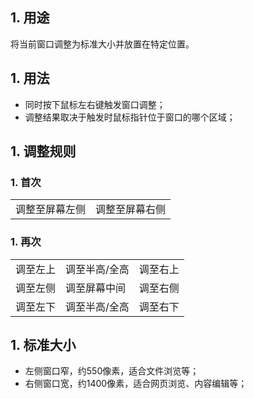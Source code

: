## 1. 用途
将当前窗口调整为标准大小并放置在特定位置。

## 1. 用法
- 同时按下鼠标左右键触发窗口调整；
- 调整结果取决于触发时鼠标指针位于窗口的哪个区域；

## 1. 调整规则

### 1. 首次
<table>
  <tr>
    <td>调整至屏幕左侧</td><td>调整至屏幕右侧</td>
  </tr>
</table>

### 1. 再次
<table>
  <tr>
    <td>调至左上</td><td>调至半高/全高</td><td>调至右上</td>
  </tr>
  <tr>
    <td>调至左侧</td><td>调至屏幕中间</td><td>调至右侧</td>
  </tr>
  <tr>
    <td>调至左下</td><td>调至半高/全高</td><td>调至右下</td>
  </tr>
</table>

## 1. 标准大小
- 左侧窗口窄，约550像素，适合文件浏览等；
- 右侧窗口宽，约1400像素，适合网页浏览、内容编辑等；

